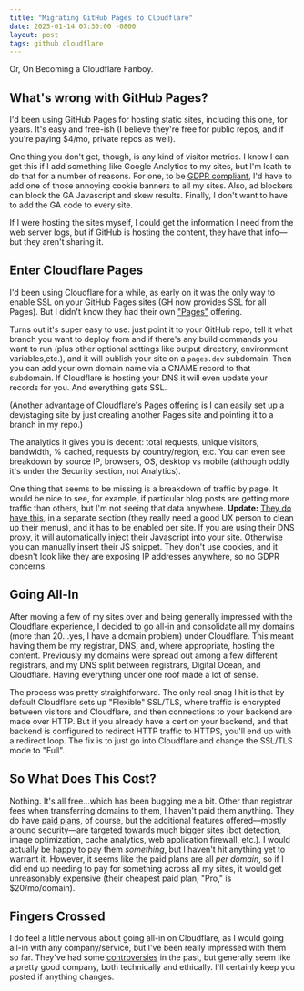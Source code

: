 ```yaml
---
title: "Migrating GitHub Pages to Cloudflare"
date: 2025-01-14 07:30:00 -0800
layout: post
tags: github cloudflare
---
```


Or, On Becoming a Cloudflare Fanboy.

## What's wrong with GitHub Pages?

I'd been using GitHub Pages for hosting static sites, including this one, for years. It's easy and free-ish (I believe they're free for public repos, and if you're paying $4/mo, private repos as well).

One thing you don't get, though, is any kind of visitor metrics. I know I can get this if I add something like Google Analytics to my sites, but I'm loath to do that for a number of reasons. For one, to be [GDPR compliant](https://gdpr.eu/cookies/), I'd have to add one of those annoying cookie banners to all my sites. Also, ad blockers can block the GA Javascript and skew results. Finally, I don't want to have to add the GA code to every site.

If I were hosting the sites myself, I could get the information I need from the web server logs, but if GitHub is hosting the content, they have that info—but they aren't sharing it.

## Enter Cloudflare Pages

I'd been using Cloudflare for a while, as early on it was the only way to enable SSL on your GitHub Pages sites (GH now provides SSL for all Pages). But I didn't know they had their own ["Pages"](https://pages.cloudflare.com) offering.

Turns out it's super easy to use: just point it to your GitHub repo, tell it what branch you want to deploy from and if there's any build commands you want to run (plus other optional settings like output directory, environment variables,etc.), and it will publish your site on a `pages.dev` subdomain. Then you can add your own domain name via a CNAME record to that subdomain. If Cloudflare is hosting your DNS it will even update your records for you. And everything gets SSL.

(Another advantage of Cloudflare's Pages offering is I can easily set up a dev/staging site by just creating another Pages site and pointing it to a branch in my repo.)

The analytics it gives you is decent: total requests, unique visitors, bandwidth, % cached, requests by country/region, etc. You can even see breakdown by source IP, browsers, OS, desktop vs mobile (although oddly it's under the Security section, not Analytics).

One thing that seems to be missing is a breakdown of traffic by page. It would be nice to see, for example, if particular blog posts are getting more traffic than others, but I'm not seeing that data anywhere. **Update:** [They do have this](https://developers.cloudflare.com/web-analytics/get-started/), in a separate section (they really need a good UX person to clean up their menus), and it has to be enabled per site. If you are using their DNS proxy, it will automatically inject their Javascript into your site. Otherwise you can manually insert their JS snippet. They don't use cookies, and it doesn't look like they are exposing IP addresses anywhere, so no GDPR concerns.

## Going All-In

After moving a few of my sites over and being generally impressed with the Cloudflare experience, I decided to go all-in and consolidate all my domains (more than 20...yes, I have a domain problem) under Cloudflare. This meant having them be my registrar, DNS, and, where appropriate, hosting the content. Previously my domains were spread out among a few different registrars, and my DNS split between registrars, Digital Ocean, and Cloudflare. Having everything under one roof made a lot of sense.

The process was pretty straightforward. The only real snag I hit is that by default Cloudflare sets up "Flexible" SSL/TLS, where traffic is encrypted between visitors and Cloudflare, and then connections to your backend are made over HTTP. But if you already have a cert on your backend, and that backend is configured to redirect HTTP traffic to HTTPS, you'll end up with a redirect loop. The fix is to just go into Cloudflare and change the SSL/TLS mode to "Full".

## So What Does This Cost?

Nothing. It's all free...which has been bugging me a bit. Other than registrar fees when transferring domains to them, I haven't paid them anything. They do have [paid plans](https://www.cloudflare.com/plans/), of course, but the additional features offered—mostly around security—are targeted towards much bigger sites (bot detection, image optimization, cache analytics, web application firewall, etc.). I would actually be happy to pay them _something_, but I haven't hit anything yet to warrant it. However, it seems like the paid plans are all _per domain_, so if I did end up needing to pay for something across all my sites, it would get unreasonably expensive (their cheapest paid plan, "Pro," is $20/mo/domain).

## Fingers Crossed

I do feel a little nervous about going all-in on Cloudflare, as I would going all-in with any company/service, but I've been really impressed with them so far. They've had some [controversies](https://en.wikipedia.org/wiki/Cloudflare#Controversies) in the past, but generally seem like a pretty good company, both technically and ethically. I'll certainly keep you posted if anything changes.